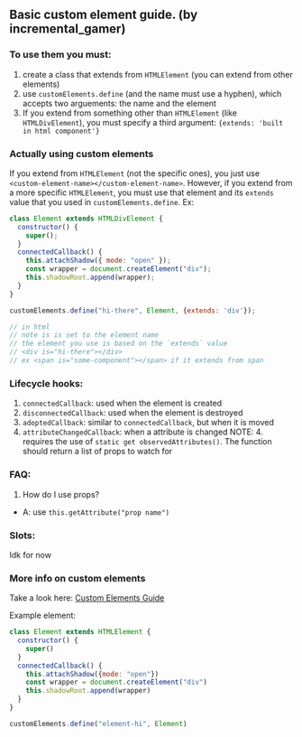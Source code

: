 ## Basic custom element guide. (by incremental_gamer)

### To use them you must:

1. create a class that extends from `HTMLElement` (you can extend from other elements)
2. use `customElements.define` (and the name must use a hyphen), which accepts two arguements: the name and the element
3. If you extend from something other than `HTMLElement` (like `HTMLDivElement`), you must specify a third argument: `{extends: 'built in html component'}`

### Actually using custom elements

If you extend from `HTMLElement` (not the specific ones), you just use `<custom-element-name></custom-element-name>`. However, if you extend from a more specific `HTMLElement`, you must use that element and its `extends` value that you used in `customElements.define`. Ex:

```js
class Element extends HTMLDivElement {
  constructor() {
    super();
  }
  connectedCallback() {
    this.attachShadow({ mode: "open" });
    const wrapper = document.createElement("div");
    this.shadowRoot.append(wrapper);
  }
}

customElements.define("hi-there", Element, {extends: 'div'});

// in html
// note is is set to the element name
// the element you use is based on the `extends` value
// <div is="hi-there"></div>
// ex <span is="some-component"></span> if it extends from span
```

### Lifecycle hooks:

1. `connectedCallback`: used when the element is created
2. `disconnectedCallback`: used when the element is destroyed
3. `adoptedCallback`: similar to `connectedCallback`, but when it is moved
4. `attributeChangedCallback`: when a attribute is changed
   NOTE: 4. requires the use of `static get observedAttributes()`. The function should return a list of props to watch for

### FAQ:

1. How do I use props?

- A: use `this.getAttribute("prop name")`

### Slots:

Idk for now

### More info on custom elements

Take a look here: [Custom Elements Guide](https://developer.mozilla.org/en-US/docs/Web/Web_Components/Using_custom_elements)

Example element:

```js
class Element extends HTMLElement {
  constructor() {
    super()
  }
  connectedCallback() {
    this.attachShadow({mode: "open"})
    const wrapper = document.createElement("div")
    this.shadowRoot.append(wrapper)
  }
}

customElements.define("element-hi", Element)
```
